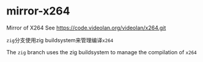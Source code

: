 # mirror-x264
Mirror of X264 See https://code.videolan.org/videolan/x264.git

`zig`分支使用zig buildsystem来管理编译`x264`

The `zig` branch uses the zig buildsystem to manage the compilation of `x264`

